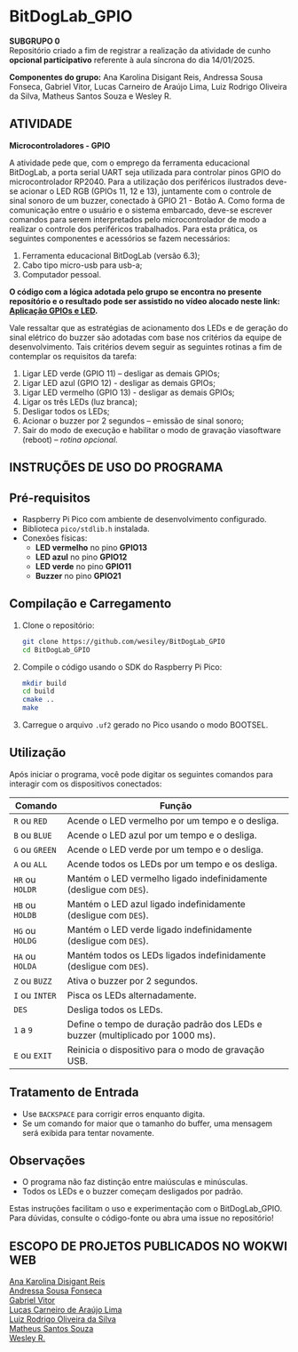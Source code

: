  # BitDogLab_GPIO

__SUBGRUPO 0__<br>
Repositório criado a fim de registrar a realização da atividade de cunho __opcional participativo__ referente à aula síncrona do dia 14/01/2025.

__Componentes do grupo:__
Ana Karolina Disigant Reis, Andressa Sousa Fonseca, Gabriel Vitor, Lucas Carneiro de Araújo Lima, Luiz Rodrigo Oliveira da Silva, Matheus Santos Souza e Wesley R.

## ATIVIDADE 
__Microcontroladores - GPIO__<br>

A atividade pede que, com o emprego da ferramenta educacional BitDogLab, a porta serial UART seja utilizada para controlar pinos GPIO do microcontrolador RP2040. Para a utilização dos periféricos
ilustrados deve-se acionar o LED RGB (GPIOs 11, 12 e 13), juntamente com o controle de sinal sonoro de um buzzer, conectado à GPIO 21 - Botão A. Como forma de comunicação entre o usuário e o sistema embarcado,
deve-se escrever comandos para serem interpretados pelo microcontrolador de modo a realizar o controle dos periféricos trabalhados. 
Para esta prática, os seguintes componentes e acessórios se fazem necessários:

1) Ferramenta educacional BitDogLab (versão 6.3);
3) Cabo tipo micro-usb para usb-a;
4) Computador pessoal.

__O código com a lógica adotada pelo grupo se encontra no presente reposítório e o resultado pode ser assistido no vídeo alocado neste link: [Aplicação GPIOs e LED](https://www.youtube.com/watch?v=M-3o-tt8ANQ&t=3s).__

Vale ressaltar que as estratégias de acionamento dos LEDs e de geração do sinal elétrico do buzzer são adotadas com base nos critérios da equipe de desenvolvimento. Tais critérios devem seguir as seguintes rotinas a fim de contemplar os requisitos da tarefa:

1) Ligar LED verde (GPIO 11) – desligar as demais GPIOs;
2) Ligar LED azul (GPIO 12) - desligar as demais GPIOs;
3) Ligar LED vermelho (GPIO 13) - desligar as demais GPIOs;
4) Ligar os três LEDs (luz branca);
5) Desligar todos os LEDs;
6) Acionar o buzzer por 2 segundos – emissão de sinal sonoro;
7) Sair do modo de execução e habilitar o modo de gravação viasoftware (reboot) – _rotina opcional_.

## INSTRUÇÕES DE USO DO PROGRAMA

## Pré-requisitos
- Raspberry Pi Pico com ambiente de desenvolvimento configurado.
- Biblioteca `pico/stdlib.h` instalada.
- Conexões físicas:  
  - **LED vermelho** no pino **GPIO13**  
  - **LED azul** no pino **GPIO12**  
  - **LED verde** no pino **GPIO11**  
  - **Buzzer** no pino **GPIO21**

## Compilação e Carregamento
1. Clone o repositório:  
   ```bash
   git clone https://github.com/wesiley/BitDogLab_GPIO
   cd BitDogLab_GPIO
   ```
2. Compile o código usando o SDK do Raspberry Pi Pico:
   ```bash
   mkdir build
   cd build
   cmake ..
   make
   ```
3. Carregue o arquivo `.uf2` gerado no Pico usando o modo BOOTSEL.

## Utilização
Após iniciar o programa, você pode digitar os seguintes comandos para interagir com os dispositivos conectados:

| **Comando**     | **Função**                                                                                                  |
|-----------------|------------------------------------------------------------------------------------------------------------|
| `R` ou `RED`    | Acende o LED vermelho por um tempo e o desliga.                                                             |
| `B` ou `BLUE`   | Acende o LED azul por um tempo e o desliga.                                                                |
| `G` ou `GREEN`  | Acende o LED verde por um tempo e o desliga.                                                               |
| `A` ou `ALL`    | Acende todos os LEDs por um tempo e os desliga.                                                            |
| `HR` ou `HOLDR` | Mantém o LED vermelho ligado indefinidamente (desligue com `DES`).                                         |
| `HB` ou `HOLDB` | Mantém o LED azul ligado indefinidamente (desligue com `DES`).                                             |
| `HG` ou `HOLDG` | Mantém o LED verde ligado indefinidamente (desligue com `DES`).                                            |
| `HA` ou `HOLDA` | Mantém todos os LEDs ligados indefinidamente (desligue com `DES`).                                         |
| `Z` ou `BUZZ`   | Ativa o buzzer por 2 segundos.                                                                             |
| `I` ou `INTER`  | Pisca os LEDs alternadamente.                                                                              |
| `DES`           | Desliga todos os LEDs.                                                                                     |
| `1` a `9`       | Define o tempo de duração padrão dos LEDs e buzzer (multiplicado por 1000 ms).                             |
| `E` ou `EXIT`   | Reinicia o dispositivo para o modo de gravação USB.                                                        |

## Tratamento de Entrada
- Use `BACKSPACE` para corrigir erros enquanto digita.
- Se um comando for maior que o tamanho do buffer, uma mensagem será exibida para tentar novamente.

## Observações
- O programa não faz distinção entre maiúsculas e minúsculas.
- Todos os LEDs e o buzzer começam desligados por padrão.

Estas instruções facilitam o uso e experimentação com o BitDogLab_GPIO. Para dúvidas, consulte o código-fonte ou abra uma issue no repositório!

## ESCOPO DE PROJETOS PUBLICADOS NO WOKWI WEB

[Ana Karolina Disigant Reis](https://wokwi.com/projects/420564132124860417)<br>
[Andressa Sousa Fonseca](https://wokwi.com/projects/420538470228380673)<br>
[Gabriel Vitor](https://wokwi.com/projects/420540418141968385)<br>
[Lucas Carneiro de Araújo Lima](https://wokwi.com/projects/420558946603044865)<br>
[Luiz Rodrigo Oliveira da Silva]()<br>
[Matheus Santos Souza]()<br>
[Wesley R.](https://wokwi.com/projects/420551723560943617)
